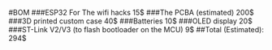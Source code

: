 #BOM
###ESP32 For The wifi hacks 15$
###The PCBA (estimated) 200$
###3D printed custom case 40$
###Batteries 10$
###OLED display 20$
###ST-Link V2/V3 (to flash bootloader on the MCU)  9$
##Total (Estimated): 294$
